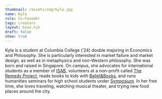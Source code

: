 ```yaml
---
thumbnail: /assets/img/kyla.jpg
name: Kyla
role: Co-Founder
tags: creators
layout: base.njk
draft: false
show: true
---
```

Kyla is a student at Columbia College (‘24) double majoring in Economics and Philosophy. She is particularly interested in market failure and market design, as well as in metaphysics and non-Western philosophy. She was born and raised in Singapore. On campus, she advocates for international students as a member of [ISAB](https://www.cc-seas.columbia.edu/international/board), volunteers at a non-profit called [The Remedy Project](https://www.theremedyproj.org/), reads books to kids with [Ballet&Books](https://www.balletandbooks.org/), and runs humanities seminars for high school students under [Symposium](https://symposiumglobal.org/). In her free time, she loves traveling, watching musical theater, and trying new food places around the city.